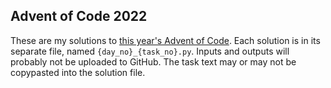 ## Advent of Code 2022

These are my solutions to
[this year's Advent of Code](https://adventofcode.com/2022). Each solution is in
its separate file, named `{day_no}_{task_no}.py`. Inputs and outputs will
probably not be uploaded to GitHub. The task text may or may not be copypasted
into the solution file.